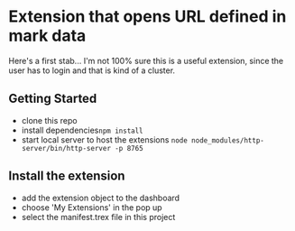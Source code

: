 # Extension that opens URL defined in mark data
Here's a first stab... I'm not 100% sure this is a useful extension, since the user has to login and that is kind of a cluster. 

## Getting Started
* clone this repo
* install dependencies```npm install```
* start local server to host the extensions ```node node_modules/http-server/bin/http-server -p 8765```

## Install the extension
* add the extension object to the dashboard 
* choose 'My Extensions' in the pop up 
* select the manifest.trex file in this project
